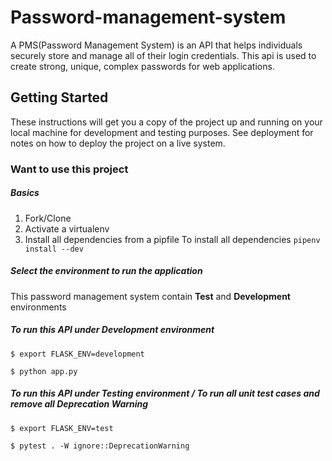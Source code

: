 # Password-management-system
A PMS(Password Management System) is an API that helps individuals securely store and manage all of their login credentials. This api is used to create strong, unique, complex passwords for web applications. 

## Getting Started
These instructions will get you a copy of the project up and running on your local machine for development and testing purposes. See deployment for notes on how to deploy the project on a live system.

### Want to use this project
##### Basics
1. Fork/Clone
2. Activate a virtualenv
3. Install all dependencies from a pipfile
To install all dependencies `pipenv install --dev`

##### Select the environment to run the application
This password management system  contain **Test** and **Development** environments

##### To run this API under Development environment

    $ export FLASK_ENV=development 

    $ python app.py 

##### To run this API under Testing environment / To run all unit test cases and remove all Deprecation Warning 

    $ export FLASK_ENV=test

    $ pytest . -W ignore::DeprecationWarning

